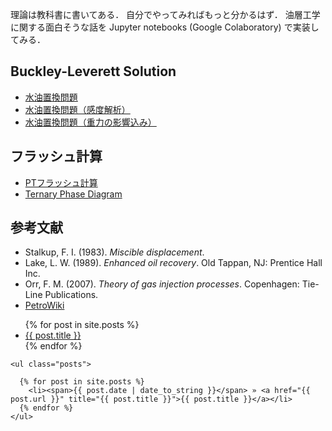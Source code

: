 理論は教科書に書いてある．
自分でやってみればもっと分かるはず．
油層工学に関する面白そうな話を Jupyter notebooks (Google Colaboratory) で実装してみる．


## Buckley-Leverett Solution

- [水油置換問題](https://nbviewer.jupyter.org/github/mayuneko-re/notebook/blob/master/colab/Buckley_Leverett_Basic.ipynb)
- [水油置換問題（感度解析）](https://nbviewer.jupyter.org/github/mayuneko-re/notebook/blob/master/colab/Buckley_Leverett_Basic_Sensitivity.ipynb)
- [水油置換問題（重力の影響込み）](https://nbviewer.jupyter.org/github/mayuneko-re/notebook/blob/master/colab/Buckley_Leverett_Gravity.ipynb)

## フラッシュ計算

- [PTフラッシュ計算](https://nbviewer.jupyter.org/github/mayuneko-re/notebook/blob/master/colab/PT_Flash_Calculation.ipynb)
- [Ternary Phase Diagram](https://nbviewer.jupyter.org/github/mayuneko-re/notebook/blob/master/colab/Ternary_Phase_Diagram.ipynb)



## 参考文献

*   Stalkup, F. I. (1983). *Miscible displacement*.
*   Lake, L. W. (1989). *Enhanced oil recovery*. Old Tappan, NJ: Prentice Hall Inc.
*   Orr, F. M. (2007). *Theory of gas injection processes*. Copenhagen: Tie-Line Publications.
*   [PetroWiki](https://petrowiki.org/PetroWiki)


<ul>
  {% for post in site.posts %}
    <li>
      <a href="{{ post.url }}">{{ post.title }}</a>
    </li>
  {% endfor %}
</ul>

	<ul class="posts">

	  {% for post in site.posts %}
	    <li><span>{{ post.date | date_to_string }}</span> » <a href="{{ post.url }}" title="{{ post.title }}">{{ post.title }}</a></li>
	  {% endfor %}
	</ul>
